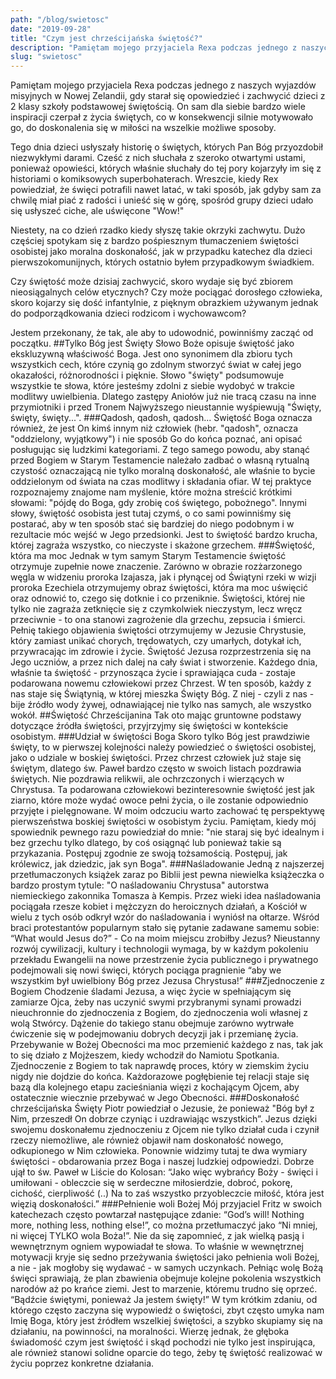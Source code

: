 ```yaml
---
path: "/blog/swietosc"
date: "2019-09-28"
title: "Czym jest chrześcijańska świętość?"
description: "Pamiętam mojego przyjaciela Rexa podczas jednego z naszych wyjazdów misyjnych w Nowej Zelandii, gdy starał się opowiedzieć i zachwycić dzieci z 2 klasy szkoły podstawowej świętością."
slug: "swietosc"
---
```

Pamiętam mojego przyjaciela Rexa podczas jednego z naszych wyjazdów misyjnych w Nowej Zelandii, gdy starał się opowiedzieć i zachwycić dzieci z 2 klasy szkoły podstawowej świętością. On sam dla siebie bardzo wiele inspiracji czerpał z życia świętych, co w konsekwencji silnie motywowało go, do doskonalenia się w miłości na wszelkie możliwe sposoby.

Tego dnia dzieci usłyszały historię o świętych, których Pan Bóg przyozdobił niezwykłymi darami. Cześć z nich słuchała z szeroko otwartymi ustami, ponieważ opowieści, których właśnie słuchały do tej pory kojarzyły im się z historiami o komiksowych superbohaterach. Wreszcie, kiedy Rex powiedział, że święci potrafili nawet latać, w taki sposób, jak gdyby sam za chwilę miał piać z radości i unieść się w górę, spośród grupy dzieci udało się usłyszeć ciche, ale uświęcone "Wow!"

Niestety, na co dzień rzadko kiedy słyszę takie okrzyki zachwytu. Dużo częściej spotykam się z bardzo pośpiesznym tłumaczeniem świętości osobistej jako moralna doskonałość, jak w przypadku katechez dla dzieci pierwszokomunijnych, których ostatnio byłem przypadkowym świadkiem.

Czy świętość może dzisiaj zachwycić, skoro wydaje się być zbiorem nieosiągalnych celów etycznych? Czy może pociągać dorosłego człowieka, skoro kojarzy się dość infantylnie, z pięknym obrazkiem używanym jednak do podporządkowania dzieci rodzicom i wychowawcom?

Jestem przekonany, że tak, ale aby to udowodnić, powinniśmy zacząć od początku.
##Tylko Bóg jest Święty
Słowo Boże opisuje świętość jako ekskluzywną właściwość Boga. Jest ono synonimem dla zbioru tych wszystkich cech, które czynią go zdolnym stworzyć świat w całej jego okazałości, różnorodności i pięknie. Słowo "święty" podsumowuje wszystkie te słowa, które jesteśmy zdolni z siebie wydobyć w trakcie modlitwy uwielbienia. Dlatego zastępy Aniołów już nie tracą czasu na inne przymiotniki i przed Tronem Najwyższego nieustannie wyśpiewują "Święty, święty, święty...".
###Qadosh, qadosh, qadosh...
Świętość Boga oznacza również, że jest On kimś innym niż człowiek (hebr. "qadosh", oznacza "oddzielony, wyjątkowy") i nie sposób Go do końca poznać, ani opisać posługując się ludzkimi kategoriami. Z tego samego powodu, aby stanąć przed Bogiem w Starym Testamencie należało zadbać o własną rytualną czystość oznaczającą nie tylko moralną doskonałość, ale właśnie to bycie oddzielonym od świata na czas modlitwy i składania ofiar.
W tej praktyce rozpoznajemy znajome nam myślenie, które można streścić krótkimi słowami: "pójdę do Boga, gdy zrobię coś świętego, pobożnego". Innymi słowy, świętość osobista jest tutaj czymś, o co sami powinniśmy się postarać, aby w ten sposób stać się bardziej do niego podobnym i w rezultacie móc wejść w Jego przedsionki. Jest to świętość bardzo krucha, której zagraża wszystko, co nieczyste i skażone grzechem.
###Świętość, która ma moc
Jednak w tym samym Starym Testamencie świętość otrzymuje zupełnie nowe znaczenie. Zarówno w obrazie rozżarzonego węgla w widzeniu proroka Izajasza, jak i płynącej od Świątyni rzeki w wizji proroka Ezechiela otrzymujemy obraz świętości, która ma moc uświęcić oraz odnowić to, czego się dotknie i co przeniknie. Świętości, której nie tylko nie zagraża zetknięcie się z czymkolwiek nieczystym, lecz wręcz przeciwnie - to ona stanowi zagrożenie dla grzechu, zepsucia i śmierci.
Pełnię takiego objawienia świętości otrzymujemy w Jezusie Chrystusie, który zamiast unikać chorych, trędowatych, czy umarłych, dotykał ich, przywracając im zdrowie i życie. Świętość Jezusa rozprzestrzenia się na Jego uczniów, a przez nich dalej na cały świat i stworzenie. Każdego dnia, właśnie ta świętość - przynosząca życie i sprawiająca cuda - zostaje podarowana nowemu człowiekowi przez Chrzest. W ten sposób, każdy z nas staje się Świątynią, w której mieszka Święty Bóg. Z niej - czyli z nas - bije źródło wody żywej, odnawiającej nie tylko nas samych, ale wszystko wokół.
##Świętość Chrześcijanina
Tak oto mając gruntowne podstawy dotyczące źródła świętości, przyjrzyjmy się świętości w kontekście osobistym.
###Udział w świętości Boga
Skoro tylko Bóg jest prawdziwie święty, to w pierwszej kolejności należy powiedzieć o świętości osobistej, jako o udziale w boskiej świętości. Przez chrzest człowiek już staje się świętym, dlatego św. Paweł bardzo często w swoich listach pozdrawia świętych. Nie pozdrawia relikwii, ale ochrzczonych i wierzących w Chrystusa. Ta podarowana człowiekowi bezinteresownie świętość jest jak ziarno, które może wydać owoce pełni życia, o ile zostanie odpowiednio przyjęte i pielęgnowane.
W moim odczuciu warto zachować tę perspektywę pierwszeństwa boskiej świętości w osobistym życiu. Pamiętam, kiedy mój spowiednik pewnego razu powiedział do mnie: "nie staraj się być idealnym i bez grzechu tylko dlatego, by coś osiągnąć lub ponieważ takie są przykazania. Postępuj zgodnie ze swoją tożsamością. Postępuj, jak królewicz, jak dziedzic, jak syn Boga".
###Naśladowanie
Jedną z najszerzej przetłumaczonych książek zaraz po Biblii jest pewna niewielka książeczka o bardzo prostym tytule: "O naśladowaniu Chrystusa" autorstwa niemieckiego zakonnika Tomasza à Kempis. Przez wieki idea naśladowania pociągała rzesze kobiet i mężczyzn do heroicznych działań, a Kościół w wielu z tych osób odkrył wzór do naśladowania i wyniósł na ołtarze. Wśród braci protestantów popularnym stało się pytanie zadawane samemu sobie: “What would Jesus do?” - Co na moim miejscu zrobiłby Jezus?
Nieustanny rozwój cywilizacji, kultury i technologii wymaga, by w każdym pokoleniu przekładu Ewangelii na nowe przestrzenie życia publicznego i prywatnego podejmowali się nowi święci, których pociąga pragnienie “aby we wszystkim był uwielbiony Bóg przez Jezusa Chrystusa!”
###Zjednoczenie z Bogiem
Chodzenie śladami Jezusa, a więc życie w spełniającym się zamiarze Ojca, żeby nas uczynić swymi przybranymi synami prowadzi nieuchronnie do zjednoczenia z Bogiem, do zjednoczenia woli własnej z wolą Stwórcy. Dążenie do takiego stanu obejmuje zarówno wytrwałe ćwiczenie się w podejmowaniu dobrych decyzji jak i przemianę życia.
Przebywanie w Bożej Obecności ma moc przemienić każdego z nas, tak jak to się działo z Mojżeszem, kiedy wchodził do Namiotu Spotkania. Zjednoczenie z Bogiem to tak naprawdę proces, który w ziemskim życiu nigdy nie dojdzie do końca. Każdorazowe pogłębienie tej relacji staje się bazą dla kolejnego etapu zacieśniania więzi z kochającym Ojcem, aby ostatecznie wiecznie przebywać w Jego Obecności.
###Doskonałość chrześcijańska
Święty Piotr powiedział o Jezusie, że ponieważ "Bóg był z Nim, przeszedł On dobrze czyniąc i uzdrawiając wszystkich”. Jezus dzięki swojemu doskonałemu zjednoczeniu z Ojcem nie tylko działał cuda i czynił rzeczy niemożliwe, ale również objawił nam doskonałość nowego, odkupionego w Nim człowieka.
Ponownie widzimy tutaj te dwa wymiary świętości - obdarowania przez Boga i naszej ludzkiej odpowiedzi. Dobrze ujął to św. Paweł w Liście do Kolosan: “Jako więc wybrańcy Boży - święci i umiłowani - obleczcie się w serdeczne miłosierdzie, dobroć, pokorę, cichość, cierpliwość (..) Na to zaś wszystko przyobleczcie miłość, która jest więzią doskonałości.”
###Pełnienie woli Bożej
Mój przyjaciel Fritz w swoich katechezach często powtarzał następujące zdanie: “God’s will! Nothing more, nothing less, nothing else!”, co można przetłumaczyć jako “Ni mniej, ni więcej TYLKO wola Boża!”. Nie da się zapomnieć, z jak wielką pasją i wewnętrznym ogniem wypowiadał te słowa. To właśnie w wewnętrznej motywacji kryje się sedno przeżywania świętości jako pełnienia woli Bożej, a nie - jak mogłoby się wydawać - w samych uczynkach.
Pełniąc wolę Bożą święci sprawiają, że plan zbawienia obejmuje kolejne pokolenia wszystkich narodów aż po krańce ziemi. Jest to marzenie, któremu trudno się oprzeć.
“Bądźcie świętymi, ponieważ Ja jestem święty!” W tym krótkim zdaniu, od którego często zaczyna się wypowiedź o świętości, zbyt często umyka nam Imię Boga, który jest źródłem wszelkiej świętości, a szybko skupiamy się na działaniu, na powinności, na moralności. Wierzę jednak, że głęboka świadomość czym jest świętość i skąd pochodzi nie tylko jest inspirująca, ale również stanowi solidne oparcie do tego, żeby tę świętość realizować w życiu poprzez konkretne działania.